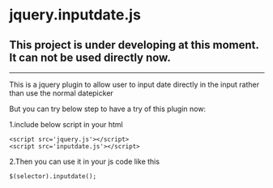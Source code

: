 # jquery.inputdate.js

## This project is under developing at this moment. It can not be used directly now.

* * *

This is a jquery plugin to allow user to input date directly in the input rather than use the normal datepicker

But you can try below step to have a try of this plugin now:

1.include below script in your html

    <script src='jquery.js'></script>
    <script src='inputdate.js'></script>

2.Then you can use it in your js code like this

    $(selector).inputdate();
